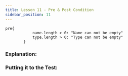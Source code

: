 ```yaml
---
title: Lesson 11 - Pre & Post Condition
sidebar_position: 11
---
```


```cadence
pre{
            name.length > 0: "Name can not be empty"
            type.length > 0: "Type can not be empty"
        }
```

### **Explanation:**

### **Putting it to the Test:**
